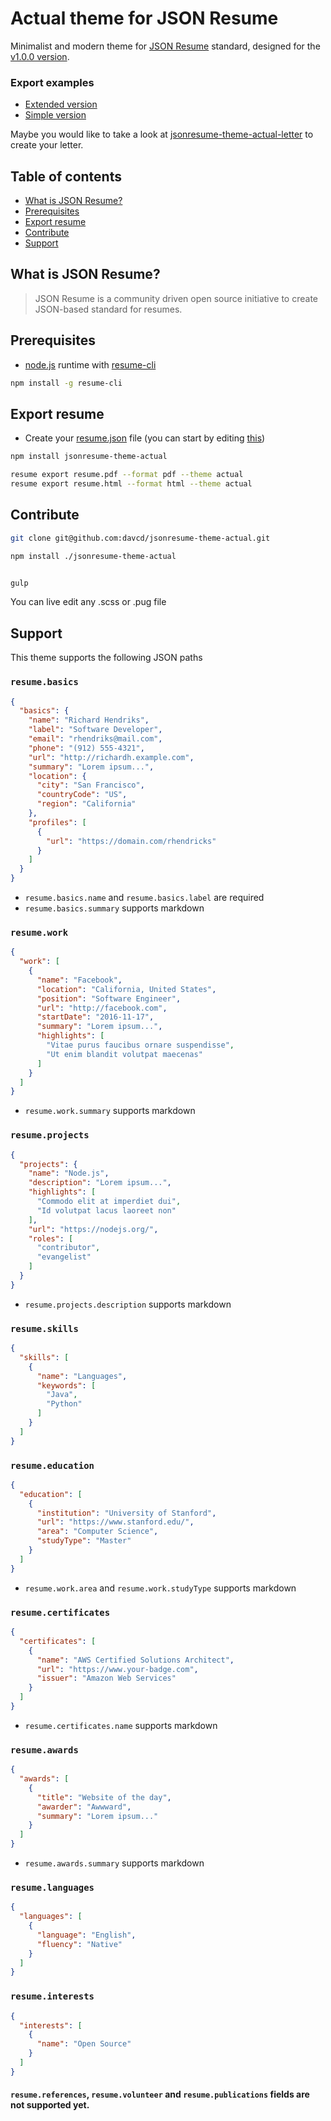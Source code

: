 # Actual theme for JSON Resume

Minimalist and modern theme for [JSON Resume](https://jsonresume.org/) standard, designed for
the [v1.0.0 version](https://raw.githubusercontent.com/jsonresume/resume-schema/v1.0.0/schema.json).

### Export examples
- [Extended version](docs/resume_extended.pdf)
- [Simple version](docs/resume_simple.pdf)

Maybe you would like to take a look at [jsonresume-theme-actual-letter](https://github.com/davcd/jsonresume-theme-actual-letter) to create your letter.
## Table of contents

- [What is JSON Resume?](#what-is-json-resume)
- [Prerequisites](#prerequisites)
- [Export resume](#export-resume)
- [Contribute](#contribute)
- [Support](#support)

## What is JSON Resume?

> JSON Resume is a community driven open source initiative to create JSON-based standard for resumes.

## Prerequisites

- [node.js](https://nodejs.org/en/) runtime with [resume-cli](https://github.com/jsonresume/resume-cli/)

```bash
npm install -g resume-cli
```

## Export resume

- Create your [resume.json](https://jsonresume.org/schema/) file (you can start by editing [this](/resume.json))

```bash
npm install jsonresume-theme-actual

resume export resume.pdf --format pdf --theme actual
resume export resume.html --format html --theme actual
```

## Contribute

```bash
git clone git@github.com:davcd/jsonresume-theme-actual.git

npm install ./jsonresume-theme-actual


gulp
```

You can live edit any .scss or .pug file

## Support

This theme supports the following JSON paths

### `resume.basics`

```json
{
  "basics": {
    "name": "Richard Hendriks",
    "label": "Software Developer",
    "email": "rhendriks@mail.com",
    "phone": "(912) 555-4321",
    "url": "http://richardh.example.com",
    "summary": "Lorem ipsum...",
    "location": {
      "city": "San Francisco",
      "countryCode": "US",
      "region": "California"
    },
    "profiles": [
      {
        "url": "https://domain.com/rhendricks"
      }
    ]
  }
}
```

- `resume.basics.name` and `resume.basics.label` are required
- `resume.basics.summary` supports markdown

### `resume.work`

```json
{
  "work": [
    {
      "name": "Facebook",
      "location": "California, United States",
      "position": "Software Engineer",
      "url": "http://facebook.com",
      "startDate": "2016-11-17",
      "summary": "Lorem ipsum...",
      "highlights": [
        "Vitae purus faucibus ornare suspendisse",
        "Ut enim blandit volutpat maecenas"
      ]
    }
  ]
}
```

- `resume.work.summary` supports markdown

### `resume.projects`

```json
{
  "projects": {
    "name": "Node.js",
    "description": "Lorem ipsum...",
    "highlights": [
      "Commodo elit at imperdiet dui",
      "Id volutpat lacus laoreet non"
    ],
    "url": "https://nodejs.org/",
    "roles": [
      "contributor",
      "evangelist"
    ]
  }
}
```
- `resume.projects.description` supports markdown

### `resume.skills`

```json
{
  "skills": [
    {
      "name": "Languages",
      "keywords": [
        "Java",
        "Python"
      ]
    }
  ]
}
```

### `resume.education`

```json
{
  "education": [
    {
      "institution": "University of Stanford",
      "url": "https://www.stanford.edu/",
      "area": "Computer Science",
      "studyType": "Master"
    }
  ]
}
```

- `resume.work.area` and `resume.work.studyType` supports markdown

### `resume.certificates`

```json
{
  "certificates": [
    {
      "name": "AWS Certified Solutions Architect",
      "url": "https://www.your-badge.com",
      "issuer": "Amazon Web Services"
    }
  ]
}
```

- `resume.certificates.name` supports markdown

### `resume.awards`

```json
{
  "awards": [
    {
      "title": "Website of the day",
      "awarder": "Awwward",
      "summary": "Lorem ipsum..."
    }
  ]
}
```
- `resume.awards.summary` supports markdown

### `resume.languages`

```json
{
  "languages": [
    {
      "language": "English",
      "fluency": "Native"
    }
  ]
}
```

### `resume.interests`

```json
{
  "interests": [
    {
      "name": "Open Source"
    }
  ]
}
```

#### `resume.references`, `resume.volunteer` and `resume.publications` fields are not supported yet.

